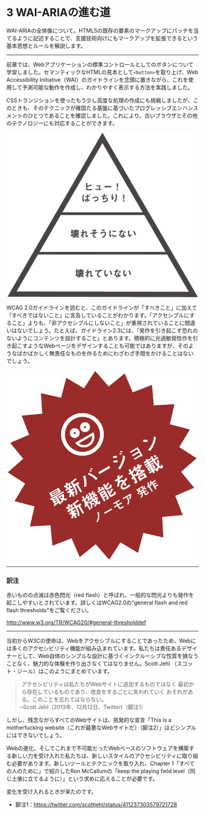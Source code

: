 # 3 WAI-ARIAの進む道
WAI-ARIAの全体像について。HTML5の既存の要素のマークアップにパッチを当てるように記述することで、支援技術向けにもマークアップを拡張できるという基本思想とルールを解説します。

---

前章では、Webアプリケーションの標準コントロールとしてのボタンについて学習しました。セマンティックなHTMLの見本として`<button>`を取り上げ、Web Accessibility Initiative（WAI）のガイドラインを念頭に置きながら、これを使用して予測可能な動作を作成し、わかりやすく表示する方法を実践しました。

CSSトランジションを使ったもう少し高度な処理の作成にも挑戦しましたが、このときも、そのテクニックが確固たる基盤に基づいたプログレッシブエンハンスメントのひとつであることを確認しました。これにより、古いブラウザとその他のテクノロジーにも対応することができます。

![](../img/3_01.png)

WCAG 2.0ガイドラインを読むと、このガイドラインが「すべきこと」に加えて「すべきではないこと」に言及していることがわかります。「アクセシブルにすること」よりも、「非アクセシブルにしないこと」が重視されていることに間違いはないでしょう。たとえば、ガイドライン2.3には、「発作を引き起こす恐れのないようにコンテンツを設計すること」とあります。積極的に光過敏発性作を引き起こすようなWebページをデザインすることも可能ではありますが、そのようなばかばかしく無責任なものを作るためにわざわざ手間をかけることはないでしょう。

![](../img/3_02.png)

---

### 訳注
赤いものの点滅は赤色閃光（red flash）と呼ばれ、一般的な閃光よりも発作を起こしやすいとされています。詳しくはWCAG2.0の"general flash and red flash thresholds"をご覧ください。

http://www.w3.org/TR/WCAG20/#general-thresholddef

---

当初からW3Cの使命は、Webをアクセシブルにすることであったため、Webには多くのアクセシビリティ機能が組み込まれています。私たちは責任あるデザイナーとして、Web自体のシンプルな設計に基づくインクルーシブな性質を損なうことなく、魅力的な体験を作り出さなくてはなりません。Scott Jehl （スコット・ジール）はこのようにまとめています。

>アクセシビリティは私たちがWebサイトに追加するものではなく
最初から存在しているものであり、改良をするごとに失われていく
おそれがある。このことを忘れてはならない。<br>
̶ Scott Jehl（2013年、12月12日、Twitter)（脚注1）

しかし、残念ながらすべてのWebサイトは、挑発的な宣言「This is a motherfucking website（これが最悪なWebサイトだ）（脚注2）」ほどシンプルにはできないでしょう。

Webの進化、そしてこれまで不可能だったWebベースのソフトウェアを構築する新しい力を受け入れた私たちは、新しいスタイルのアクセシビリティに取り組む必要があります。新しいツールとテクニックを取り入れ、Chapter 1「すべての人のために」で紹介したRon McCallumの「keep the playing field level（同じ土俵に立てるように）」という求めに応えることが必要です。

変化を受け入れるときが来たのです。

- 脚注1：https://twitter.com/scottjehl/status/411237303579721728
